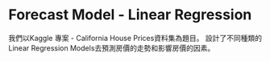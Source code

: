 # Forecast Model - Linear Regression

我們以Kaggle 專案 - California House Prices資料集為題目。
設計了不同種類的 Linear Regression Models去預測房價的走勢和影響房價的因素。
